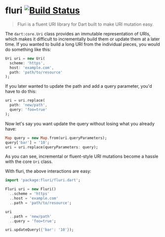 fluri [![Build Status](https://travis-ci.org/Workiva/fluri.svg?branch=travis-ci)](https://travis-ci.org/Workiva/fluri)
=====

> Fluri is a fluent URI library for Dart built to make URI mutation easy.

The `dart:core.Uri` class provides an immutable representation of URIs, which makes it difficult to incrementally build
them or update them at a later time. If you wanted to build a long URI from the individual pieces, you would do something like this:

```dart
Uri uri = new Uri(
  scheme: 'https',
  host: 'example.com',
  path: 'path/to/resource'
);
```

If you later wanted to update the path and add a query parameter, you'd have to do this:

```dart
uri = uri.replace(
  path: 'new/path',
  query: 'foo=true'
);
```

Now let's say you want update the query without losing what you already have:

```dart
Map query = new Map.from(uri.queryParameters);
query['bar'] = '10';
uri = uri.replace(queryParameters: query);
```

As you can see, incremental or fluent-style URI mutations become a hassle with the core `Uri` class.

With fluri, the above interactions are easy:

```dart
import 'package:fluri/fluri.dart';

Fluri uri = new Fluri()
  ..scheme = 'https'
  ..host = 'example.com'
  ..path = 'path/to/resource';

uri
  ..path = 'new/path'
  ..query = 'foo=true';

uri.updateQuery({'bar': '10'});
```